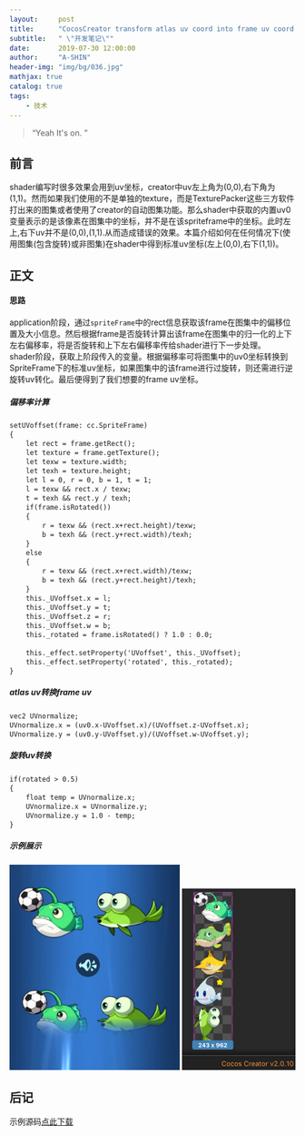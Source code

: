 ```yaml
---
layout:     post
title:      "CocosCreator transform atlas uv coord into frame uv coord in shader"
subtitle:   " \"开发笔记\""
date:       2019-07-30 12:00:00
author:     "A-SHIN"
header-img: "img/bg/036.jpg"
mathjax: true
catalog: true
tags:
    - 技术
---
```


> “Yeah It's on. ”

## 前言  
shader编写时很多效果会用到uv坐标，creator中uv左上角为(0,0),右下角为(1,1)。然而如果我们使用的不是单独的texture，而是TexturePacker这些三方软件打出来的图集或者使用了creator的自动图集功能。那么shader中获取的内置uv0变量表示的是该像素在图集中的坐标，并不是在该spriteframe中的坐标。此时左上,右下uv并不是(0,0),(1,1).从而造成错误的效果。本篇介绍如何在任何情况下(使用图集(包含旋转)或非图集)在shader中得到标准uv坐标(左上(0,0),右下(1,1))。

## 正文  
#### 思路  
application阶段，通过`spriteFrame`中的rect信息获取该frame在图集中的偏移位置及大小信息。然后根据frame是否旋转计算出该frame在图集中的归一化的上下左右偏移率，将是否旋转和上下左右偏移率传给shader进行下一步处理。  
shader阶段，获取上阶段传入的变量。根据偏移率可将图集中的uv0坐标转换到SpriteFrame下的标准uv坐标，如果图集中的该frame进行过旋转，则还需进行逆旋转uv转化。最后便得到了我们想要的frame uv坐标。  

##### 偏移率计算
```
setUVoffset(frame: cc.SpriteFrame)
{
    let rect = frame.getRect();
    let texture = frame.getTexture();
    let texw = texture.width;
    let texh = texture.height;
    let l = 0, r = 0, b = 1, t = 1;
    l = texw && rect.x / texw;
    t = texh && rect.y / texh;
    if(frame.isRotated())
    {
        r = texw && (rect.x+rect.height)/texw;
        b = texh && (rect.y+rect.width)/texh;
    }
    else
    {
        r = texw && (rect.x+rect.width)/texw;
        b = texh && (rect.y+rect.height)/texh;
    }
    this._UVoffset.x = l;
    this._UVoffset.y = t;
    this._UVoffset.z = r;
    this._UVoffset.w = b;
    this._rotated = frame.isRotated() ? 1.0 : 0.0;
    
    this._effect.setProperty('UVoffset', this._UVoffset);
    this._effect.setProperty('rotated', this._rotated);
}
```

##### atlas uv转换frame uv
```
vec2 UVnormalize;
UVnormalize.x = (uv0.x-UVoffset.x)/(UVoffset.z-UVoffset.x);
UVnormalize.y = (uv0.y-UVoffset.y)/(UVoffset.w-UVoffset.y);
```

##### 旋转uv转换
```
if(rotated > 0.5)
{
    float temp = UVnormalize.x;
    UVnormalize.x = UVnormalize.y;
    UVnormalize.y = 1.0 - temp;
}
```

##### 示例展示
<img class="shadow" src="/img/in-post/uvNormalize/1.png" width="300">  
<img class="shadow" src="/img/in-post/uvNormalize/2.png" width="200">  

## 后记  
示例源码[点此下载](https://github.com/huangx916/GameplayFramework/tree/master/assets/scripts/shader)